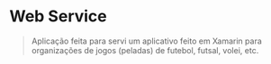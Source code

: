 # Web Service

> Aplicação feita para servi um aplicativo feito em Xamarin para organizações de jogos (peladas) de futebol, futsal, volei, etc.